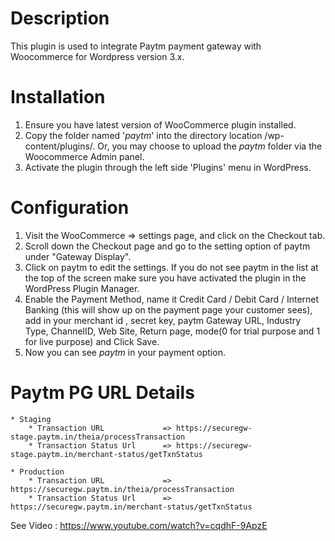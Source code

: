 # Description

This plugin is used to integrate Paytm payment gateway with Woocommerce for Wordpress version 3.x.

# Installation
 1. Ensure you have latest version of WooCommerce plugin installed.
 2. Copy the folder named '*paytm*' into the directory location /wp-content/plugins/. Or, you may choose to upload the *paytm* folder via the Woocommerce Admin panel.
 3. Activate the plugin through the left side 'Plugins' menu in WordPress.


# Configuration

 1. Visit the WooCommerce => settings page, and click on the Checkout tab.
 2. Scroll down the Checkout page and go to the setting option of paytm under "Gateway Display".
 3. Click on paytm to edit the settings. If you do not see paytm in the list at the top of the screen make sure you have activated the plugin in the WordPress Plugin Manager.
 4. Enable the Payment Method, name it Credit Card / Debit Card / Internet Banking (this will show up on the payment page your customer sees), add in your merchant id , secret key, paytm Gateway URL, Industry Type, ChannelID, Web Site, Return  page,   mode(0 for trial purpose and 1 for live purpose) and  Click Save.
 5. Now you can see *paytm* in your payment option.

# Paytm PG URL Details
	* Staging	
		* Transaction URL             => https://securegw-stage.paytm.in/theia/processTransaction
		* Transaction Status Url      => https://securegw-stage.paytm.in/merchant-status/getTxnStatus

	* Production
		* Transaction URL             => https://securegw.paytm.in/theia/processTransaction
		* Transaction Status Url      => https://securegw.paytm.in/merchant-status/getTxnStatus

See Video : https://www.youtube.com/watch?v=cqdhF-9ApzE